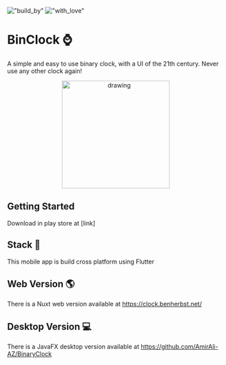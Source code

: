 !["build_by"](http://ForTheBadge.com/images/badges/built-by-developers.svg)
!["with_love"](	http://ForTheBadge.com/images/badges/built-with-love.svg)

# BinClock ⌚

A simple and easy to use binary clock, with a UI of the 21th century. Never use any other clock again!

<p align="center">
<img src="https://github.com/BenHerbst/BinClockMobile/assets/83538916/63f09315-0a3a-4366-aad8-7127a27254d4" alt="drawing" width="250"/>
</p>


## Getting Started

Download in play store at [link]

## Stack 🍔

This mobile app is build cross platform using Flutter

## Web Version 🌎

There is a Nuxt web version available at https://clock.benherbst.net/

## Desktop Version 💻

There is a JavaFX desktop version available at https://github.com/AmirAli-AZ/BinaryClock
